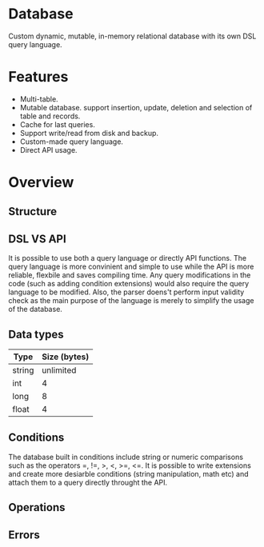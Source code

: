 # Database
Custom dynamic, mutable, in-memory relational database with its own DSL query language.

# Features
* Multi-table.
* Mutable database. support insertion, update, deletion and selection of table and records.
* Cache for last queries.
* Support write/read from disk and backup.
* Custom-made query language.
* Direct API usage.

# Overview
## Structure

## DSL VS API
It is possible to use both a query language or directly API functions. The query language is more convinient and simple to use while the API is more reliable, flexbile and saves compiling time. Any query modifications in the code (such as adding condition extensions) would also require the query language to be modified. Also, the parser doens't perform input validity check as the main purpose of the language is merely to simplify the usage of the database.
## Data types
| Type     | Size (bytes) |
| ---      | ---       |
| string   | unlimited         |
| int     | 4        |
| long     | 8        |
| float     | 4        |
## Conditions
The database built in conditions include string or numeric comparisons such as the operators =, !=, >, <, >=, <=.
It is possible to write extensions and create more desiarble conditions (string manipulation, math etc) and attach them to a query directly throught the API.
## Operations
## Errors
